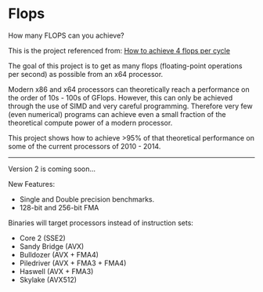 Flops
=====

How many FLOPS can you achieve?

This is the project referenced from: [How to achieve 4 flops per cycle](http://stackoverflow.com/q/8389648/922184)

The goal of this project is to get as many flops (floating-point operations per second) as possible from an x64 processor.

Modern x86 and x64 processors can theoretically reach a performance on the order of 10s - 100s of GFlops.
However, this can only be achieved through the use of SIMD and very careful programming.
Therefore very few (even numerical) programs can achieve even a small fraction of the theoretical compute power of a modern processor.

This project shows how to achieve >95% of that theoretical performance on some of the current processors of 2010 - 2014.

-----

Version 2 is coming soon...


New Features:
 - Single and Double precision benchmarks.
 - 128-bit and 256-bit FMA

Binaries will target processors instead of instruction sets:
 - Core 2 (SSE2)
 - Sandy Bridge (AVX)
 - Bulldozer (AVX + FMA4)
 - Piledriver (AVX + FMA3 + FMA4)
 - Haswell (AVX + FMA3)
 - Skylake (AVX512)

